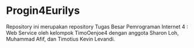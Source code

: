 Progin4Eurilys
==============

Repository ini merupakan repository Tugas Besar Pemrograman Internet 4 : Web Service oleh kelompok TimoOenjoe4 dengan anggota Sharon Loh, Muhammad Afif, dan Timotius Kevin Levandi. 
